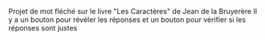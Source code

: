 Projet de mot fléché sur le livre "Les Caractères" de Jean de la Bruyerère
Il y a un bouton pour révéler les réponses et un bouton pour vérifier si les réponses sont justes